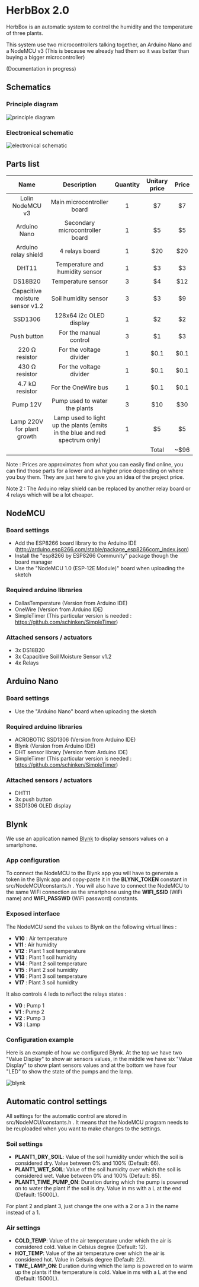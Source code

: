 # HerbBox 2.0

HerbBox is an automatic system to control the humidity and the temperature of three plants.

This system use two microcontrollers talking together, an Arduino Nano and a NodeMCU v3 (This is because we already had them so it was better than buying a bigger microcontroller)

(Documentation in progress)

## Schematics
### Principle diagram
![principle diagram](/schematics/principleDiagram.png)

### Electronical schematic
![electronical schematic](/schematics/schematics.png)

## Parts list
|               Name              |                                 Description                                | Quantity | Unitary price | Price |
|:-------------------------------:|:--------------------------------------------------------------------------:|:--------:|:-------------:|:-----:|
|         Lolin NodeMCU v3        |                         Main microcontroller board                         |     1    |       $7      |   $7  |
|           Arduino Nano          |                       Secondary microcontroller board                      |     1    |       $5      |   $5  |
|       Arduino relay shield      |                               4 relays board                               |     1    |      $20      |  $20  |
|              DHT11              |                       Temperature and humidity sensor                      |     1    |       $3      |   $3  |
|             DS18B20             |                             Temperature sensor                             |     3    |       $4      |  $12  |
| Capacitive moisture sensor v1.2 |                            Soil humidity sensor                            |     3    |       $3      |   $9  |
|             SSD1306             |                           128x64 i2c OLED display                          |     1    |       $2      |   $2  |
|           Push button           |                           For the manual control                           |     3    |       $1      |   $3  |
|          220 Ω resistor         |                           For the voltage divider                          |     1    |      $0.1     |  $0.1 |
|          430 Ω resistor         |                           For the voltage divider                          |     1    |      $0.1     |  $0.1 |
|         4.7 kΩ resistor         |                             For the OneWire bus                            |     1    |      $0.1     |  $0.1 |
|             Pump 12V            |                        Pump used to water the plants                       |     3    |      $10      |  $30  |
|    Lamp 220V for plant growth   | Lamp used to light up the plants (emits in the blue and red spectrum only) |     1    |       $5      |   $5  |
|                                 |                                                                            |          |     Total     |  ~$96 |

Note : Prices are approximates from what you can easily find online, you can find those parts for a lower and an higher price depending on where you buy them. They are just here to give you an idea of the project price.

Note 2 : The Arduino relay shield can be replaced by another relay board or 4 relays which will be a lot cheaper.

## NodeMCU
### Board settings
- Add the ESP8266 board library to the Arduino IDE (http://arduino.esp8266.com/stable/package_esp8266com_index.json)
- Install the "esp8266 by ESP8266 Community" package though the board manager
- Use the "NodeMCU 1.0 (ESP-12E Module)" board when uploading the sketch

### Required arduino libraries
- DallasTemperature (Version from Arduino IDE)
- OneWire (Version from Arduino IDE)
- SimpleTimer (This particular version is needed : https://github.com/schinken/SimpleTimer)

### Attached sensors / actuators
- 3x DS18B20
- 3x Capacitive Soil Moisture Sensor v1.2
- 4x Relays

## Arduino Nano
### Board settings
- Use the "Arduino Nano" board when uploading the sketch

### Required arduino libraries
- ACROBOTIC SSD1306 (Version from Arduino IDE)
- Blynk (Version from Arduino IDE)
- DHT sensor library (Version from Arduino IDE)
- SimpleTimer (This particular version is needed : https://github.com/schinken/SimpleTimer)

### Attached sensors / actuators
- DHT11
- 3x push button
- SSD1306 OLED display

## Blynk
We use an application named [Blynk](https://blynk.io/) to display sensors values on a smartphone.

### App configuration
To connect the NodeMCU to the Blynk app you will have to generate a token in the Blynk app and copy-paste it in the **BLYNK_TOKEN** constant in src/NodeMCU/constants.h . You will also have to connect the NodeMCU to the same WiFi connection as the smartphone using the **WIFI_SSID** (WiFi name) and **WIFI_PASSWD** (WiFi password) constants.

### Exposed interface
The NodeMCU send the values to Blynk on the following virtual lines :
- **V10** : Air temperature
- **V11** : Air humidity
- **V12** : Plant 1 soil temperature
- **V13** : Plant 1 soil humidity
- **V14** : Plant 2 soil temperature
- **V15** : Plant 2 soil humidity
- **V16** : Plant 3 soil temperature
- **V17** : Plant 3 soil humidity

It also controls 4 leds to reflect the relays states :
- **V0** : Pump 1
- **V1** : Pump 2
- **V2** : Pump 3
- **V3** : Lamp

### Configuration example
Here is an example of how we configured Blynk. At the top we have two "Value Display" to show air sensors values, in the middle we have six "Value Display" to show plant sensors values and at the bottom we have four "LED" to show the state of the pumps and the lamp.

![blynk](blynk.png)

## Automatic control settings
All settings for the automatic control are stored in src/NodeMCU/constants.h . It means that the NodeMCU program needs to be reuploaded when you want to make changes to the settings.

### Soil settings
- **PLANT1_DRY_SOIL**: Value of the soil humidity under which the soil is considered dry. Value between 0% and 100% (Default: 66).
- **PLANT1_WET_SOIL**: Value of the soil humidity over which the soil is considered wet. Value between 0% and 100% (Default: 85).
- **PLANT1_TIME_PUMP_ON**: Duration during which the pump is powered on to water the plant if the soil is dry. Value in ms with a L at the end (Default: 15000L).

For plant 2 and plant 3, just change the one with a 2 or a 3 in the name instead of a 1.

### Air settings
- **COLD_TEMP**: Value of the air temperature under which the air is considered cold. Value in Celsius degree (Default: 12).
- **HOT_TEMP**: Value of the air temperature over which the air is considered hot. Value in Celsuis degree (Default: 22).
- **TIME_LAMP_ON**: Duration during which the lamp is powered on to warm up the plants if the temperature is cold. Value in ms with a L at the end (Default: 15000L).
